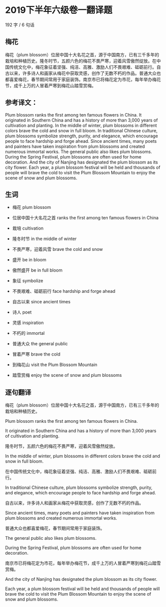 # 2019下半年六级卷一翻译题

192 字 / 6 句话  

## 梅花

梅花（plum blossom）位居中国十大名花之首，源于中国南方，已有三千多年的栽培和种植历史。隆冬时节，五颜六色的梅花不畏严寒，迎着风雪傲然绽放。在中国传统文化中，梅花象征着坚强、纯洁、高雅、激励人们不畏艰难、砥砺前行。自古以来，许多诗人和画家从梅花中获取灵感，创作了无数不朽的作品。普通大众也都喜爱梅花，春节期间常用于家庭装饰。南京市已将梅花定为市花，每年举办梅花节，成千上万的人冒着严寒到梅花山踏雪赏梅。  

## 参考译文：

Plum blossom ranks the first among ten famous flowers in China. It originated in Southern China and has a history of more than 3,000 years of cultivation and planting. In the middle of winter, plum blossoms in different colors brave the cold and snow in full bloom. In traditional Chinese culture, plum blossoms symbolize strength, purity, and elegance, which encourage people to face hardship and forge ahead. Since ancient times, many poets and painters have taken inspiration from plum blossoms and created numerous immortal works. The general public also likes plum blossoms. During the Spring Festival, plum blossoms are often used for home decoration. And the city of Nanjing has designated the plum blossom as its city flower. Each year, a plum blossom festival will be held and thousands of people will brave the cold to visit the Plum Blossom Mountain to enjoy the scene of snow and plum blossoms.  

## 生词

- 梅花	plum blossom  

- 位居中国十大名花之首	ranks the first among ten famous flowers in China  

- 栽培	cultivation  

- 隆冬时节	in the middle of winter  

- 不畏严寒，迎着风雪	brave the cold and snow   

- 盛开	be in bloom  

- 傲然盛开	be in full bloom  

- 象征	symbolize  

- 不畏艰难、砥砺前行	face hardship and forge ahead  

- 自古以来	 since ancient times  

- 诗人	poet  

- 灵感	inspiration  

- 不朽的	immortal  

- 普通大众	the general public  

- 冒着严寒	brave the cold  

- 到梅花山	visit the Plum Blossom Mountain  

- 踏雪赏梅	enjoy the scene of snow and plum blossoms  

## 逐句翻译

梅花（plum blossom）位居中国十大名花之首，源于中国南方，已有三千多年的栽培和种植历史。  

Plum blossom ranks the first among ten famous flowers in China.  

It originated in Southern China and has a history of more than 3,000 years of cultivation and planting.   

隆冬时节，五颜六色的梅花不畏严寒，迎着风雪傲然绽放。  

In the middle of winter, plum blossoms in different colors brave the cold and snow in full bloom.   

在中国传统文化中，梅花象征着坚强、纯洁、高雅、激励人们不畏艰难、砥砺前行。  

In traditional Chinese culture, plum blossoms symbolize strength, purity, and elegance, which encourage people to face hardship and forge ahead.   

自古以来，许多诗人和画家从梅花中获取灵感，创作了无数不朽的作品。  

Since ancient times, many poets and painters have taken inspiration from plum blossoms and created numerous immortal works.  

普通大众也都喜爱梅花，春节期间常用于家庭装饰。  

The general public also likes plum blossoms.   

During the Spring Festival, plum blossoms are often used for home decoration.   

南京市已将梅花定为市花，每年举办梅花节，成千上万的人冒着严寒到梅花山踏雪赏梅。  

And the city of Nanjing has designated the plum blossom as its city flower.   

Each year, a plum blossom festival will be held and thousands of people will brave the cold to visit the Plum Blossom Mountain to enjoy the scene of snow and plum blossoms.  